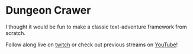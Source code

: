 # Dungeon Crawer
I thought it would be fun to make a classic text-adventure framework from scratch.

Follow along live on [twitch](https://www.twitch.tv/tannermares) or check out previous streams on [YouTube](https://www.youtube.com/@tannermares)!
